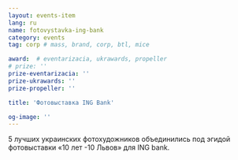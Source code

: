 ```yaml
---
layout: events-item
lang: ru
name: fotovystavka-ing-bank
category: events
tag: corp # mass, brand, corp, btl, mice

award:  # eventarizacia, ukrawards, propeller
# prize: ''
prize-eventarizacia: ''
prize-ukrawards: ''
prize-propeller: ''

title: 'Фотовыставка ING Bank'

og-image: ''
---
```


5 лучших украинских  фотохудожников объединились под эгидой фотовыставки «10 лет -10 Львов» для ING bank.
